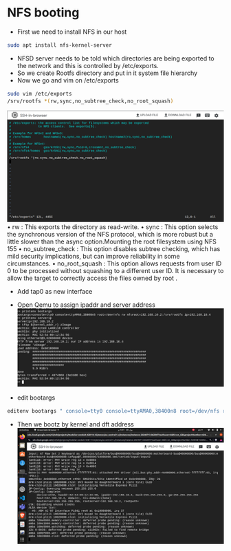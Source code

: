 # NFS booting
- First we need to install NFS in our host
``` bash
sudo apt install nfs-kernel-server
```
- NFSD server needs to be told which directories are being exported to the network and this is controlled by /etc/exports.
- So we create Rootfs directory and put in it system file hierarchy
- Now we go and vim on /etc/exports
``` bash 
sudo vim /etc/exports
/srv/rootfs *(rw,sync,no_subtree_check,no_root_squash)
```
![NFS_export](./NFS_export.png)
• rw : This exports the directory as read-write.
• sync : This option selects the synchronous version of the NFS protocol, which is
more robust but a little slower than the async option.Mounting the root filesystem using NFS
155
• no_subtree_check : This option disables subtree checking, which has mild
security implications, but can improve reliability in some circumstances.
• no_root_squash : This option allows requests from user ID 0 to be processed
without squashing to a different user ID. It is necessary to allow the target to
correctly access the files owned by root .

- Add tap0 as new interface

- Open Qemu to assign ipaddr and server address 
![tftpload](./tftpload_nfs.png)
- edit bootargs
``` bash
editenv bootargs " console=tty0 console=ttyAMA0,38400n8 root=/dev/nfs rw nfsroot=<host-ip>:<root-dir> ip=<target-ip> 
```
- Then we bootz by kernel and dft address
![ker_nft](./ker_NFT.png)
